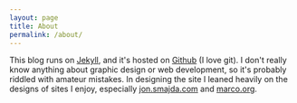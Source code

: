 ```yaml
---
layout: page
title: About
permalink: /about/
---
```


This blog runs on [Jekyll][], and it's hosted on [Github][] (I love git). I don't really know anything about graphic design or web development, so it's probably riddled with amateur mistakes. In designing the site I leaned heavily on the designs of sites I enjoy, especially [jon.smajda.com][] and [marco.org][].

[Jekyll]: http://jekyllrb.com/ "Jekyll"
[Github]: http://github.com/
[jon.smajda.com]: http://jon.smajda.com/
[marco.org]: http://marco.org/
